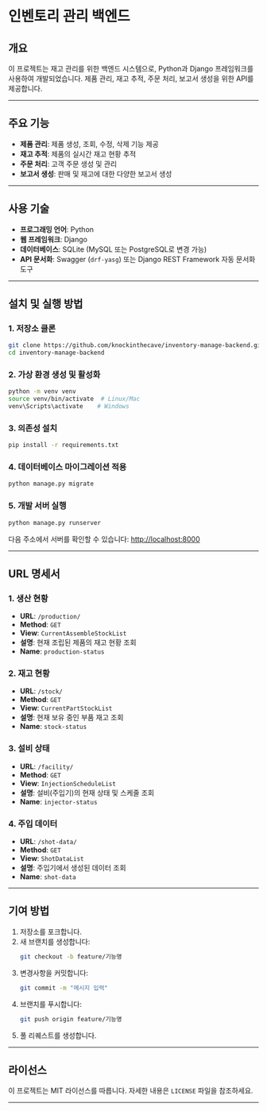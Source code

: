 # 인벤토리 관리 백엔드

## 개요
이 프로젝트는 재고 관리를 위한 백엔드 시스템으로, Python과 Django 프레임워크를 사용하여 개발되었습니다. 제품 관리, 재고 추적, 주문 처리, 보고서 생성을 위한 API를 제공합니다.

---

## 주요 기능
- **제품 관리**: 제품 생성, 조회, 수정, 삭제 기능 제공
- **재고 추적**: 제품의 실시간 재고 현황 추적
- **주문 처리**: 고객 주문 생성 및 관리
- **보고서 생성**: 판매 및 재고에 대한 다양한 보고서 생성

---

## 사용 기술
- **프로그래밍 언어**: Python
- **웹 프레임워크**: Django
- **데이터베이스**: SQLite (MySQL 또는 PostgreSQL로 변경 가능)
- **API 문서화**: Swagger (`drf-yasg`) 또는 Django REST Framework 자동 문서화 도구

---

## 설치 및 실행 방법

### 1. 저장소 클론
```bash
git clone https://github.com/knockinthecave/inventory-manage-backend.git
cd inventory-manage-backend
```

### 2. 가상 환경 생성 및 활성화
```bash
python -m venv venv
source venv/bin/activate  # Linux/Mac
venv\Scripts\activate    # Windows
```

### 3. 의존성 설치
```bash
pip install -r requirements.txt
```

### 4. 데이터베이스 마이그레이션 적용
```bash
python manage.py migrate
```

### 5. 개발 서버 실행
```bash
python manage.py runserver
```
다음 주소에서 서버를 확인할 수 있습니다: [http://localhost:8000](http://localhost:8000)

---

## URL 명세서

### 1. 생산 현황
- **URL**: `/production/`
- **Method**: `GET`
- **View**: `CurrentAssembleStockList`
- **설명**: 현재 조립된 제품의 재고 현황 조회
- **Name**: `production-status`

### 2. 재고 현황
- **URL**: `/stock/`
- **Method**: `GET`
- **View**: `CurrentPartStockList`
- **설명**: 현재 보유 중인 부품 재고 조회
- **Name**: `stock-status`

### 3. 설비 상태
- **URL**: `/facility/`
- **Method**: `GET`
- **View**: `InjectionScheduleList`
- **설명**: 설비(주입기)의 현재 상태 및 스케줄 조회
- **Name**: `injector-status`

### 4. 주입 데이터
- **URL**: `/shot-data/`
- **Method**: `GET`
- **View**: `ShotDataList`
- **설명**: 주입기에서 생성된 데이터 조회
- **Name**: `shot-data`

---

## 기여 방법
1. 저장소를 포크합니다.
2. 새 브랜치를 생성합니다:
   ```bash
   git checkout -b feature/기능명
   ```
3. 변경사항을 커밋합니다:
   ```bash
   git commit -m "메시지 입력"
   ```
4. 브랜치를 푸시합니다:
   ```bash
   git push origin feature/기능명
   ```
5. 풀 리퀘스트를 생성합니다.

---

## 라이선스
이 프로젝트는 MIT 라이선스를 따릅니다. 자세한 내용은 `LICENSE` 파일을 참조하세요.

---

